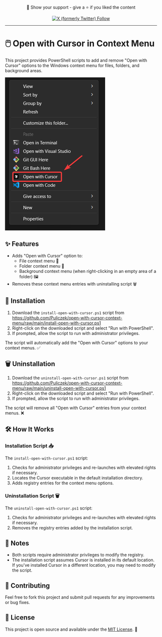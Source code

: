 <div align="center">
  <p>
    🤝 Show your support - give a ⭐️ if you liked the content
  </p>
  <p>
    <a target="_blank" href='https://twitter.com/pulik_io'><img src="https://img.shields.io/twitter/follow/pulik_io" alt="X (formerly Twitter) Follow" width="180" height="30"/></a>
  </p>
</div>

---




# 🖱️ Open with Cursor in Context Menu

This project provides PowerShell scripts to add and remove "Open with Cursor" options to the Windows context menu for files, folders, and background areas.

![Open with Cursor Context Menu](image.png)


## ✨ Features

- Adds "Open with Cursor" option to:
  - File context menu 📄
  - Folder context menu 📁
  - Background context menu (when right-clicking in an empty area of a folder) 🖼️
- Removes these context menu entries with uninstalling script 🗑️


## 🚀 Installation

1. Download the `install-open-with-cursor.ps1` script from https://github.com/Puliczek/open-with-cursor-context-menu/raw/main/install-open-with-cursor.ps1
2. Right-click on the downloaded script and select "Run with PowerShell".
3. If prompted, allow the script to run with administrator privileges.

The script will automatically add the "Open with Cursor" options to your context menus. ✅

## 🗑️ Uninstallation

1. Download the `uninstall-open-with-cursor.ps1` script from https://github.com/Puliczek/open-with-cursor-context-menu/raw/main/uninstall-open-with-cursor.ps1
2. Right-click on the downloaded script and select "Run with PowerShell".
3. If prompted, allow the script to run with administrator privileges.

The script will remove all "Open with Cursor" entries from your context menus. ❌

## 🛠️ How It Works

### Installation Script 📥

The `install-open-with-cursor.ps1` script:

1. Checks for administrator privileges and re-launches with elevated rights if necessary.
2. Locates the Cursor executable in the default installation directory.
3. Adds registry entries for the context menu options.

### Uninstallation Script 🗑️

The `uninstall-open-with-cursor.ps1` script:

1. Checks for administrator privileges and re-launches with elevated rights if necessary.
2. Removes the registry entries added by the installation script.

## 📝 Notes

- Both scripts require administrator privileges to modify the registry.
- The installation script assumes Cursor is installed in its default location. If you've installed Cursor in a different location, you may need to modify the script.

## 🤝 Contributing

Feel free to fork this project and submit pull requests for any improvements or bug fixes.

## 📄 License

This project is open source and available under the [MIT License](LICENSE). 📜
